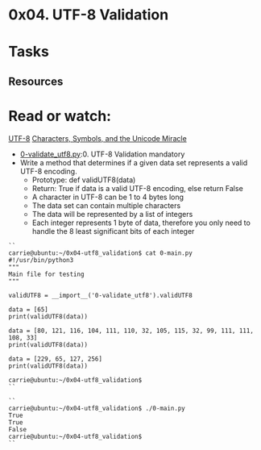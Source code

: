 # 0x04. UTF-8 Validation
# Tasks
## Resources
# Read or watch:
[UTF-8](./https://en.wikipedia.org/wiki/UTF-8)
[Characters, Symbols, and the Unicode Miracle](./https://www.youtube.com/watch?v=MijmeoH9LT4)

* [0-validate_utf8.py](./0-validate_utf8.py):0. UTF-8 Validation
mandatory
* Write a method that determines if a given data set represents a valid UTF-8 encoding.
    * Prototype: def validUTF8(data)
    * Return: True if data is a valid UTF-8 encoding, else return False
    * A character in UTF-8 can be 1 to 4 bytes long
    * The data set can contain multiple characters
    * The data will be represented by a list of integers
    * Each integer represents 1 byte of data, therefore you only need to handle   the 8 least significant bits of each integer
```
``
carrie@ubuntu:~/0x04-utf8_validation$ cat 0-main.py
#!/usr/bin/python3
"""
Main file for testing
"""

validUTF8 = __import__('0-validate_utf8').validUTF8

data = [65]
print(validUTF8(data))

data = [80, 121, 116, 104, 111, 110, 32, 105, 115, 32, 99, 111, 111, 108, 33]
print(validUTF8(data))

data = [229, 65, 127, 256]
print(validUTF8(data))

carrie@ubuntu:~/0x04-utf8_validation$
``
```

```
``
carrie@ubuntu:~/0x04-utf8_validation$ ./0-main.py
True
True
False
carrie@ubuntu:~/0x04-utf8_validation$
``
```